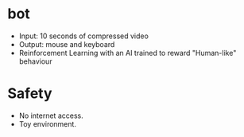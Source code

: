# bot
- Input: 10 seconds of compressed video
- Output: mouse and keyboard
- Reinforcement Learning with an AI trained to reward "Human-like" behaviour

# Safety
- No internet access.
- Toy environment.

